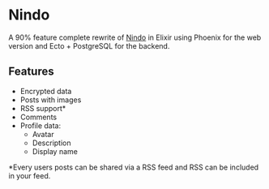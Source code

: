 # Nindo

A 90% feature complete rewrite of [Nindo](https://github.com/RobinBoers/Nindo) in Elixir using Phoenix for the web version and Ecto + PostgreSQL for the backend.

## Features

- Encrypted data
- Posts with images
- RSS support*
- Comments
- Profile data:
  - Avatar
  - Description
  - Display name

*Every users posts can be shared via a RSS feed and RSS can be included in your feed.
